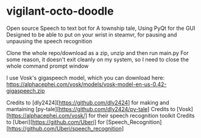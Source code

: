 # vigilant-octo-doodle
Open source Speech to text bot for A township tale, Using PyQt for the GUI
Designed to be able to put on your wrist in steamvr, for pausing and unpausing the speech recognition

Clone the whole repo/download as a zip, unzip and then run main.py
For some reason, it doesn't exit cleanly on my system, so I need to close the whole command prompt window

I use Vosk's gigaspeech model, which you can download here: https://alphacephei.com/vosk/models/vosk-model-en-us-0.42-gigaspeech.zip

Credits to [dly2424][https://github.com/dly2424] for making and mantaining [py-tale][https://github.com/dly2424/py-tale]
Credits to [Vosk][https://alphacephei.com/vosk/] for their speech recognition toolkit
Credits to [Uberi][https://github.com/Uberi] for [Speech_Recognition][https://github.com/Uberi/speech_recognition]

